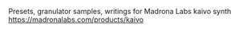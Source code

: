 Presets, granulator samples, writings for Madrona Labs kaivo synth
https://madronalabs.com/products/kaivo
